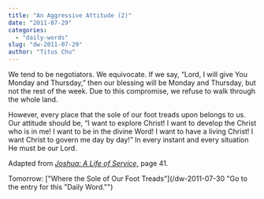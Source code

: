 ```yaml
---
title: "An Aggressive Attitude (2)"
date: "2011-07-29"
categories: 
  - "daily-words"
slug: "dw-2011-07-29"
author: "Titus Chu"
---
```


We tend to be negotiators. We equivocate. If we say, “Lord, I will give You Monday and Thursday,” then our blessing will be Monday and Thursday, but not the rest of the week. Due to this compromise, we refuse to walk through the whole land.

However, every place that the sole of our foot treads upon belongs to us. Our attitude should be, “I want to explore Christ! I want to develop the Christ who is in me! I want to be in the divine Word! I want to have a living Christ! I want Christ to govern me day by day!” In every instant and every situation He must be our Lord.

Adapted from _[Joshua: A Life of Service,](/book-joshua "Go to the listing for this book.")_ page 41.

Tomorrow: ["Where the Sole of Our Foot Treads"](/dw-2011-07-30 "Go to the entry for this "Daily Word."")
